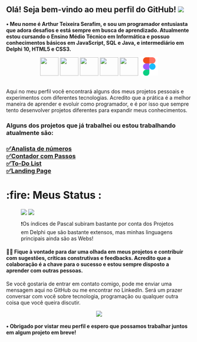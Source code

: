 <link rel="stylesheet" href="https://cdn.jsdelivr.net/gh/devicons/devicon@v2.15.1/devicon.min.css">
<div align="left">
    <a href="https://github.com/ArthurTeixeiraS"></a>
    <h2><strong>Olá! Seja bem-vindo ao meu perfil do GitHub!</strong>
    <img src="https://media.giphy.com/media/hvRJCLFzcasrR4ia7z/giphy.gif" width="30px"/>
    </h2>
   
<p><strong> • Meu nome é Arthur Teixeira Serafim, e sou um programador entusiasta que adora desafios e está sempre em busca de aprendizado. Atualmente estou cursando o Ensino Médio Técnico em Informática e possuo conhecimentos básicos em JavaScript, SQL e Java, e intermediário em Delphi 10, HTML5 e CSS3.</strong></p>
<div align="center">
    <img src="https://cdn.jsdelivr.net/gh/devicons/devicon/icons/html5/html5-original.svg" width="50" height="50"/>
    <img src="https://cdn.jsdelivr.net/gh/devicons/devicon/icons/css3/css3-original-wordmark.svg" width="50" height="50"/>
    <img src="https://cdn.jsdelivr.net/gh/devicons/devicon/icons/javascript/javascript-original.svg" width="50" height="50" />
    <img src="https://cdn.jsdelivr.net/gh/devicons/devicon/icons/java/java-original.svg" width="50" height="50" />    
    <img src="https://cdn.jsdelivr.net/gh/devicons/devicon/icons/mysql/mysql-original-wordmark.svg" width="50" height="50"/>
    <img src="https://github.com/devicons/devicon/blob/master/icons/figma/figma-original.svg" width="50" height="50"/> 
</div><br/>
<p>Aqui no meu perfil você encontrará alguns dos meus projetos pessoais e experimentos com diferentes tecnologias. Acredito que a prática é a melhor maneira de aprender e evoluir como programador, e é por isso que sempre tento desenvolver projetos diferentes para expandir meus conhecimentos.
</p>
    <h3><strong>Alguns dos projetos que já trabalhei ou estou trabalhando atualmente são: </strong>
   <h3>
   <a href="https://github.com/ArthurTeixeiraS/Analista-de-Numeros-JS">✅Analista de números</a> </br>
    <a href="https://github.com/ArthurTeixeiraS/Contador-com-passos-em-JS">✅Contador com Passos</a> </br>
     <a href="https://github.com/ArthurTeixeiraS/Tui-doList1.2">✅To-Do List</a> </br>
     <a href="https://github.com/ArthurTeixeiraS/LandingPage">✅Landing Page</a> </br>
    </p>
</p>
<p><h1><strong>:fire: Meus Status :</strong></h1>
<figure>
 <img align="center" height="160em" src="https://github-readme-stats.vercel.app/api/top-langs/?username=ArthurTeixeiraS&layout=compact&langs_count=6&theme=tokyonight"/>
   <img align="center"height="160em" src="https://github-readme-stats.vercel.app/api?username=ArthurTeixeiraS&show_icons=true&theme=tokyonight&include_all_commits=true&count_private=true"/>

</p>
<figcaption font-size=6px>❗Os índices de Pascal subiram bastante por conta dos Projetos em Delphi que são bastante extensos, mas minhas linguagens principais ainda são as Webs!</figcaption>
</figure>
<h4><strong>👨‍💻 Fique à vontade para dar uma olhada em meus projetos e contribuir com sugestões, críticas construtivas e feedbacks. Acredito que a colaboração é a chave para o sucesso e estou sempre disposto a aprender com outras pessoas.</strong>
</h4>
<p>Se você gostaria de entrar em contato comigo, pode me enviar uma mensagem aqui no GitHub ou me encontrar no LinkedIn. Será um prazer conversar com você sobre tecnologia, programação ou qualquer outra coisa que você queira discutir.</p>
<div align="center">
    <a href="https://www.linkedin.com/in/arthur-teixeira-serafim-1b87b1254/" target="_blank"><img src="https://img.shields.io/badge/-LinkedIn-%230077B5?style=for-the-badge&logo=linkedin&logoColor=white" target="_blank"></a> 
    </div>
<p><strong> • Obrigado por vistar meu perfil e espero que possamos trabalhar juntos em algum projeto em breve!</strong>
</p></div>

